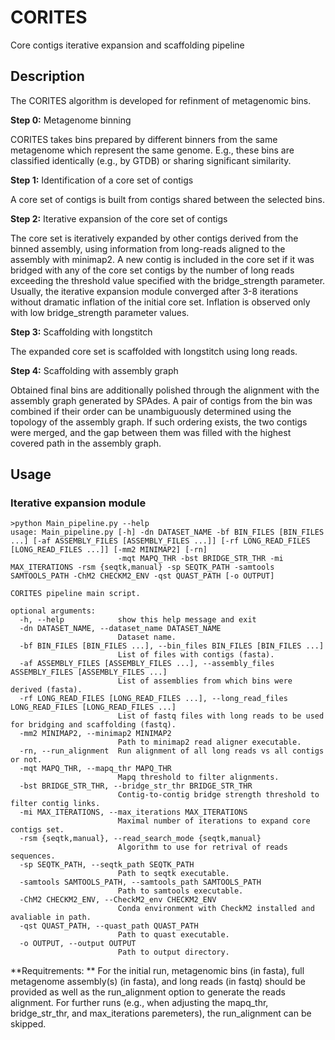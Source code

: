 # CORITES
 Core contigs iterative expansion and scaffolding pipeline
 
## Description 
The CORITES algorithm is developed for refinment of metagenomic bins. 

**Step 0:** Metagenome binning

CORITES takes bins prepared by different binners from the same metagenome which represent the same genome.
E.g., these bins are classified identically (e.g., by GTDB) or sharing significant similarity.

**Step 1:** Identification of a core set of contigs

A core set of contigs is built from contigs shared between the selected bins. 

**Step 2:** Iterative expansion of the core set of contigs

The core set is iteratively expanded by other contigs derived from the binned assembly, using information from long-reads aligned to the assembly with minimap2. 
A new contig is included in the core set if it was bridged with any of the core set contigs by the number of long reads exceeding the threshold value specified with the bridge_strength parameter. 
Usually, the iterative expansion module converged after 3-8 iterations without dramatic inflation of the initial core set. Inflation is observed only with low bridge_strength parameter values. 

**Step 3:** Scaffolding with longstitch

The expanded core set is scaffolded with longstitch using long reads. 

**Step 4:** Scaffolding with assembly graph

Obtained final bins are additionally polished through the alignment with the assembly graph generated by SPAdes. 
A pair of contigs from the bin was combined if their order can be unambiguously determined using the topology of the assembly graph. 
If such ordering exists, the two contigs were merged, and the gap between them was filled with the highest covered path in the assembly graph.


## Usage

### Iterative expansion module

```
>python Main_pipeline.py --help
usage: Main_pipeline.py [-h] -dn DATASET_NAME -bf BIN_FILES [BIN_FILES ...] [-af ASSEMBLY_FILES [ASSEMBLY_FILES ...]] [-rf LONG_READ_FILES [LONG_READ_FILES ...]] [-mm2 MINIMAP2] [-rn]
                        -mqt MAPQ_THR -bst BRIDGE_STR_THR -mi MAX_ITERATIONS -rsm {seqtk,manual} -sp SEQTK_PATH -samtools SAMTOOLS_PATH -ChM2 CHECKM2_ENV -qst QUAST_PATH [-o OUTPUT]

CORITES pipeline main script.

optional arguments:
  -h, --help            show this help message and exit
  -dn DATASET_NAME, --dataset_name DATASET_NAME
                        Dataset name.
  -bf BIN_FILES [BIN_FILES ...], --bin_files BIN_FILES [BIN_FILES ...]
                        List of files with contigs (fasta).
  -af ASSEMBLY_FILES [ASSEMBLY_FILES ...], --assembly_files ASSEMBLY_FILES [ASSEMBLY_FILES ...]
                        List of assemblies from which bins were derived (fasta).
  -rf LONG_READ_FILES [LONG_READ_FILES ...], --long_read_files LONG_READ_FILES [LONG_READ_FILES ...]
                        List of fastq files with long reads to be used for bridging and scaffolding (fastq).
  -mm2 MINIMAP2, --minimap2 MINIMAP2
                        Path to minimap2 read aligner executable.
  -rn, --run_alignment  Run alignment of all long reads vs all contigs or not.
  -mqt MAPQ_THR, --mapq_thr MAPQ_THR
                        Mapq threshold to filter alignments.
  -bst BRIDGE_STR_THR, --bridge_str_thr BRIDGE_STR_THR
                        Contig-to-contig bridge strength threshold to filter contig links.
  -mi MAX_ITERATIONS, --max_iterations MAX_ITERATIONS
                        Maximal number of iterations to expand core contigs set.
  -rsm {seqtk,manual}, --read_search_mode {seqtk,manual}
                        Algorithm to use for retrival of reads sequences.
  -sp SEQTK_PATH, --seqtk_path SEQTK_PATH
                        Path to seqtk executable.
  -samtools SAMTOOLS_PATH, --samtools_path SAMTOOLS_PATH
                        Path to samtools executable.
  -ChM2 CHECKM2_ENV, --CheckM2_env CHECKM2_ENV
                        Conda environment with CheckM2 installed and avaliable in path.
  -qst QUAST_PATH, --quast_path QUAST_PATH
                        Path to quast executable.
  -o OUTPUT, --output OUTPUT
                        Path to output directory.
```

**Requitrements: **
For the initial run, metagenomic bins (in fasta), full metagenome assembly(s) (in fasta), and long reads (in fastq) should be provided as well as the run_alignment option to generate the reads alignment.
For further runs (e.g., when adjusting the mapq_thr, bridge_str_thr, and max_iterations paremeters), the run_alignment can be skipped.


